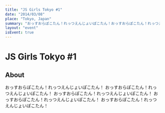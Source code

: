 ```yaml
---
title: "JS Girls Tokyo #1"
date: "2014/03/08"
place: "Tokyo, Japan"
summary: "おっすおらぽこたん！れっつえんじょいぽこたん！おっすおらぽこたん！れっつえんじょいぽこたん！おっすおらぽこたん！れっつえんじょいぽこたん！おっすおらぽこたん！れっつえんじょいぽこたん！"
layout: "event"
isEvent: true
---
```


# JS Girls Tokyo #1

## About

おっすおらぽこたん！れっつえんじょいぽこたん！
おっすおらぽこたん！れっつえんじょいぽこたん！
おっすおらぽこたん！れっつえんじょいぽこたん！
おっすおらぽこたん！れっつえんじょいぽこたん！
おっすおらぽこたん！れっつえんじょいぽこたん！